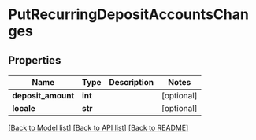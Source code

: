 # PutRecurringDepositAccountsChanges

## Properties
Name | Type | Description | Notes
------------ | ------------- | ------------- | -------------
**deposit_amount** | **int** |  | [optional] 
**locale** | **str** |  | [optional] 

[[Back to Model list]](../README.md#documentation-for-models) [[Back to API list]](../README.md#documentation-for-api-endpoints) [[Back to README]](../README.md)

